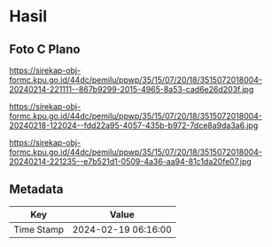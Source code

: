 # Hasil

## Foto C Plano

https://sirekap-obj-formc.kpu.go.id/44dc/pemilu/ppwp/35/15/07/20/18/3515072018004-20240214-221111--867b9299-2015-4965-8a53-cad6e26d203f.jpg

https://sirekap-obj-formc.kpu.go.id/44dc/pemilu/ppwp/35/15/07/20/18/3515072018004-20240218-122024--fdd22a95-4057-435b-b972-7dce8a9da3a6.jpg

https://sirekap-obj-formc.kpu.go.id/44dc/pemilu/ppwp/35/15/07/20/18/3515072018004-20240214-221235--e7b521d1-0509-4a36-aa94-81c1da20fe07.jpg


## Metadata

| Key        | Value               |
| ---------- | ------------------- |
| Time Stamp | 2024-02-19 06:16:00 |



